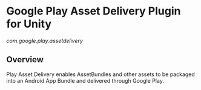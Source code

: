 # Google Play Asset Delivery Plugin for Unity

*com.google.play.assetdelivery*

## Overview

Play Asset Delivery enables AssetBundles and other assets to be packaged into
an Android App Bundle and delivered through Google Play.

